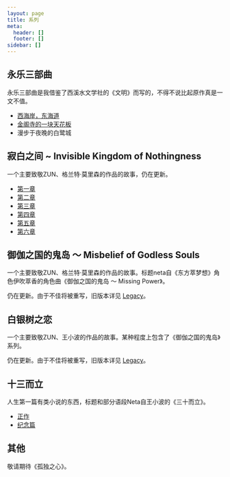 ```yaml
---
layout: page
title: 系列
meta:
  header: []
  footer: []
sidebar: []
---
```


## 永乐三部曲

永乐三部曲是我借鉴了西溪水文学社的《文明》而写的，不得不说比起原作真是一文不值。

- [西海岸，东海道](https://chuishen.xyz/01/FromCaliforniaToKashima.html)
- [金阁寺的一块天花板](https://chuishen.xyz/01/MirrorsOnTheCeiling.html)
- 漫步于夜晚的白鹭城

## 寂白之间 ~ Invisible Kingdom of Nothingness

一个主要致敬ZUN、格兰特·莫里森的作品的故事，仍在更新。

- [第一章](https://chuishen.xyz/01/DanseMacabre.html)
- [第二章](https://chuishen.xyz/01/CrystallizedNight.html)
- [第三章](https://chuishen.xyz/01/FreeAsHell.html)
- [第四章](https://chuishen.xyz/01/RottenMaze.html)
- [第五章](https://chuishen.xyz/01/Midnightmare.html)
- [第六章](https://chuishen.xyz/01/⚪.html)

## 御伽之国的鬼岛 ～ Misbelief of Godless Souls

一个主要致敬ZUN、格兰特·莫里森的作品的故事。标题neta自《东方萃梦想》角色伊吹萃香的角色曲《御伽之国的鬼岛 ～ Missing Power》。

仍在更新。由于不佳将被重写，旧版本详见 [Legacy](https://legacy.chuishen.xyz/)。

## 白银树之恋

一个主要致敬ZUN、王小波的作品的故事。某种程度上包含了《御伽之国的鬼岛》系列。

<!-- 
[轻盈者44号上的归途](https://chuishen.xyz/01/44ForFore.html)
[赝品青铜器的挽歌](https://chuishen.xyz/01/BronzeAge.html)
[塑料时代：轻盈者](https://chuishen.xyz/01/Weightless.html)
[黄金时代：赤金之地](https://chuishen.xyz/01/PureGold.html)
[黄金时代：失落失眠的黄金之城之夜[1]](https://chuishen.xyz/01/GoldenSleeplessNight.html)
[黄金时代：失落失眠的黄金之城之夜[2]](https://chuishen.xyz/01/FallenSleeplessNight2.html)
[塑料时代：线性造神术[1]](https://chuishen.xyz/01/LinearGod1.html) 
-->

仍在更新。由于不佳将被重写，旧版本详见 [Legacy](https://legacy.chuishen.xyz/)。

## 十三而立

人生第一篇有类小说的东西，标题和部分语段Neta自王小波的《三十而立》。

- [正作](https://chuishen.xyz/01/Thirteen.html)
- [纪念篇](https://chuishen.xyz/01/%E5%AF%BB%E6%89%BE%E6%B7%B1%E7%A7%98.html)

## 其他

敬请期待《孤独之心》。
